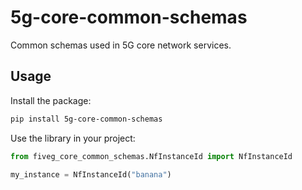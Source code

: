 # 5g-core-common-schemas

Common schemas used in 5G core network services.

## Usage

Install the package:
```bash
pip install 5g-core-common-schemas
```

Use the library in your project:
```python
from fiveg_core_common_schemas.NfInstanceId import NfInstanceId

my_instance = NfInstanceId("banana")
```
